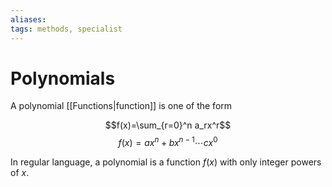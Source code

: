 ```yaml
---
aliases: 
tags: methods, specialist
---
```

# Polynomials

A polynomial [[Functions|function]] is one of the form

$$f(x)=\sum_{r=0}^n a_rx^r$$
$$f(x) = ax^n + bx^{n-1} \cdots cx^0 $$

In regular language, a polynomial is a function $f(x)$ with only integer powers of $x$.
